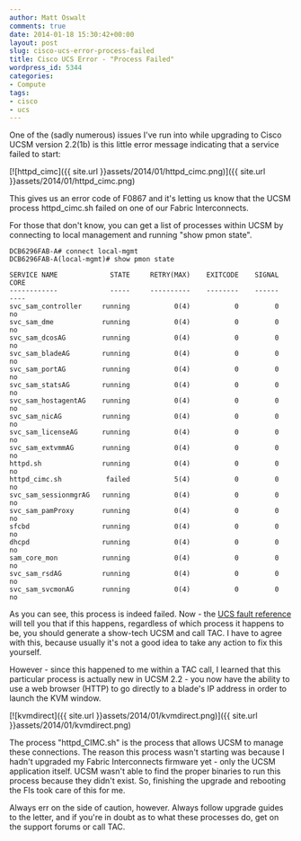 ```yaml
---
author: Matt Oswalt
comments: true
date: 2014-01-18 15:30:42+00:00
layout: post
slug: cisco-ucs-error-process-failed
title: Cisco UCS Error - "Process Failed"
wordpress_id: 5344
categories:
- Compute
tags:
- cisco
- ucs
---
```


One of the (sadly numerous) issues I've run into while upgrading to Cisco UCSM version 2.2(1b) is this little error message indicating that a service failed to start:

[![httpd_cimc]({{ site.url }}assets/2014/01/httpd_cimc.png)]({{ site.url }}assets/2014/01/httpd_cimc.png)

This gives us an error code of F0867 and it's letting us know that the UCSM process httpd_cimc.sh failed on one of our Fabric Interconnects.

For those that don't know, you can get a list of processes within UCSM by connecting to local management and running "show pmon state".
    
    DCB6296FAB-A# connect local-mgmt
    DCB6296FAB-A(local-mgmt)# show pmon state 
    
    SERVICE NAME             STATE     RETRY(MAX)    EXITCODE    SIGNAL    CORE
    ------------             -----     ----------    --------    ------    ----
    svc_sam_controller     running           0(4)           0         0      no 
    svc_sam_dme            running           0(4)           0         0      no 
    svc_sam_dcosAG         running           0(4)           0         0      no 
    svc_sam_bladeAG        running           0(4)           0         0      no 
    svc_sam_portAG         running           0(4)           0         0      no 
    svc_sam_statsAG        running           0(4)           0         0      no 
    svc_sam_hostagentAG    running           0(4)           0         0      no 
    svc_sam_nicAG          running           0(4)           0         0      no 
    svc_sam_licenseAG      running           0(4)           0         0      no 
    svc_sam_extvmmAG       running           0(4)           0         0      no 
    httpd.sh               running           0(4)           0         0      no 
    httpd_cimc.sh           failed           5(4)           0         0      no 
    svc_sam_sessionmgrAG   running           0(4)           0         0      no 
    svc_sam_pamProxy       running           0(4)           0         0      no 
    sfcbd                  running           0(4)           0         0      no 
    dhcpd                  running           0(4)           0         0      no 
    sam_core_mon           running           0(4)           0         0      no 
    svc_sam_rsdAG          running           0(4)           0         0      no 
    svc_sam_svcmonAG       running           0(4)           0         0      no

As you can see, this process is indeed failed. Now - the [UCS fault reference](http://www.cisco.com/en/US/docs/unified_computing/ucs/ts/faults/reference/2.0/UCS_SEMs.html#wp1385890) will tell you that if this happens, regardless of which process it happens to be, you should generate a show-tech UCSM and call TAC. I have to agree with this, because usually it's not a good idea to take any action to fix this yourself.

However - since this happened to me within a TAC call, I learned that this particular process is actually new in UCSM 2.2 - you now have the ability to use a web browser (HTTP) to go directly to a blade's IP address in order to launch the KVM window.

[![kvmdirect]({{ site.url }}assets/2014/01/kvmdirect.png)]({{ site.url }}assets/2014/01/kvmdirect.png)

The process "httpd_CIMC.sh" is the process that allows UCSM to manage these connections. The reason this process wasn't starting was because I hadn't upgraded my Fabric Interconnects firmware yet - only the UCSM application itself. UCSM wasn't able to find the proper binaries to run this process because they didn't exist. So, finishing the upgrade and rebooting the FIs took care of this for me.

Always err on the side of caution, however. Always follow upgrade guides to the letter, and if you're in doubt as to what these processes do, get on the support forums or call TAC.
